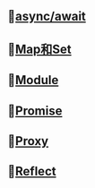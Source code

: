 ## 🚩[async/await](./async和await/index.md)
## 🚩[Map和Set](./Map和Set/index.md)
## 🚩[Module](./Module/index.md)
## 🚩[Promise](./Promise/index.md)
## 🚩[Proxy](/interview/ES6/Proxy/index.md)
## 🚩[Reflect](/interview/ES6/Reflect/index.md)